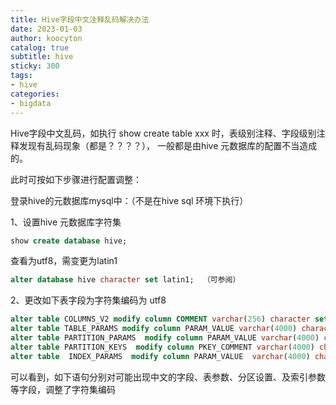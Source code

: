 ```yaml
---
title: Hive字段中文注释乱码解决办法
date: 2023-01-03
author: koocyton
catalog: true
subtitle: hive
sticky: 300
tags:
- hive
categories:
- bigdata
---
```


Hive字段中文乱码，如执行 show create table xxx 时，表级别注释、字段级别注释发现有乱码现象（都是？？？？）， 一般都是由hive 元数据库的配置不当造成的。

此时可按如下步骤进行配置调整：

登录hive的元数据库mysql中：（不是在hive sql 环境下执行）

1、设置hive 元数据库字符集

```SQL
show create database hive;
```

查看为utf8，需变更为latin1

```SQL
alter database hive character set latin1;  （可参阅）
```

2、更改如下表字段为字符集编码为 utf8

```SQL
alter table COLUMNS_V2 modify column COMMENT varchar(256) character set utf8;
alter table TABLE_PARAMS modify column PARAM_VALUE varchar(4000) character set utf8;
alter table PARTITION_PARAMS  modify column PARAM_VALUE varchar(4000) character set utf8;
alter table PARTITION_KEYS  modify column PKEY_COMMENT varchar(4000) character set utf8;
alter table  INDEX_PARAMS  modify column PARAM_VALUE  varchar(4000) character set utf8;
```

可以看到，如下语句分别对可能出现中文的字段、表参数、分区设置、及索引参数等字段，调整了字符集编码
